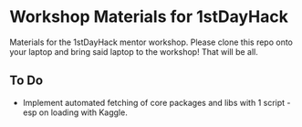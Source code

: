 # Workshop Materials for 1stDayHack
Materials for the 1stDayHack mentor workshop. Please clone this repo onto your laptop and bring said laptop to the workshop! That will be all.

## To Do
- Implement automated fetching of core packages and libs with 1 script - esp on loading with Kaggle. 
